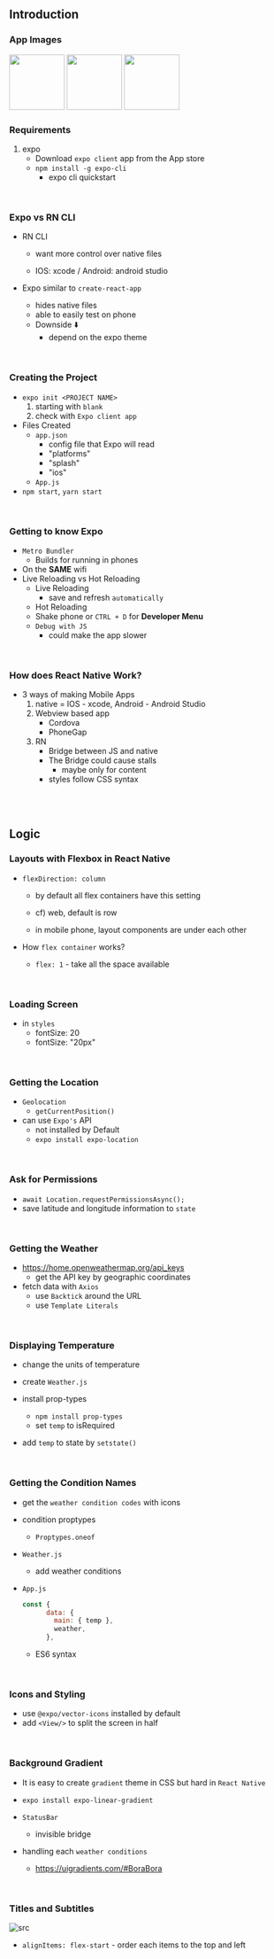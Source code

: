 ## Introduction

### App Images

<p float="middle">
  <img src="https://github.com/sejoonkim/weatherapp_reactnative/blob/master/weatherapp_reactnative/assets/clear.png" width="100" />
  <img src="https://github.com/sejoonkim/weatherapp_reactnative/blob/master/weatherapp_reactnative/assets/rain.png" width="100" /> 
  <img src="https://github.com/sejoonkim/weatherapp_reactnative/blob/master/weatherapp_reactnative/assets/cloudy.png" width="100" />
</p>

### Requirements

1. expo
   - Download `expo client` app from the App store
   - `npm install -g expo-cli`
     - expo cli quickstart

<br/>

### Expo vs RN CLI

- RN CLI

  - want more control over native files

  - IOS: xcode / Android: android studio

- Expo similar to `create-react-app`

  - hides native files
  - able to easily test on phone
  - Downside :arrow_down:
    - depend on the expo theme

<br/>

### Creating the Project

- `expo init <PROJECT NAME>`
  1. starting with `blank`
  2. check with `Expo client app`
- Files Created
  - `app.json`
    - config file that Expo will read
    - "platforms"
    - "splash"
    - "ios"
  - `App.js`
- `npm start`, `yarn start`

<br/>

### Getting to know Expo

- `Metro Bundler`
  - Builds for running in phones
- On the **SAME** wifi
- Live Reloading vs Hot Reloading
  - Live Reloading
    - save and refresh `automatically`
  - Hot Reloading
  - Shake phone or `CTRL + D` for **Developer Menu**
  - `Debug with JS`
    - could make the app slower

<br/>

### How does React Native Work?

- 3 ways of making Mobile Apps
  1. native = IOS - xcode, Android - Android Studio
  2. Webview based app
     - Cordova
     - PhoneGap
  3. RN
     - Bridge between JS and native
     - The Bridge could cause stalls
       - maybe only for content
     - styles follow CSS syntax

<br/>

<br/>

## Logic

### Layouts with Flexbox in React Native

- `flexDirection: column`

  - by default all flex containers have this setting

  - cf) web, default is row
  - in mobile phone, layout components are under each other

- How `flex container` works?
  - `flex: 1` - take all the space available

<br/>

### Loading Screen

- in `styles`
  - fontSize: 20
  - fontSize: "20px"

<br/>

### Getting the Location

- `Geolocation`
  - `getCurrentPosition()`
- can use `Expo's` API
  - not installed by Default
  - `expo install expo-location`

<br/>

### Ask for Permissions

- `await Location.requestPermissionsAsync();`
- save latitude and longitude information to `state`

<br/>

### Getting the Weather

- https://home.openweathermap.org/api_keys
  - get the API key by geographic coordinates
- fetch data with `Axios`
  - use `Backtick` around the URL
  - use `Template Literals`

<br/>

### Displaying Temperature

- change the units of temperature

- create `Weather.js`
- install prop-types
  - `npm install prop-types`
  - set `temp` to isRequired
- add `temp` to state by `setstate()`

<br/>

### Getting the Condition Names

- get the `weather condition codes` with icons

- condition proptypes

  - `Proptypes.oneof`

- `Weather.js`

  - add weather conditions

- `App.js`

  ```javascript
  const {
        data: {
          main: { temp },
          weather,
        },
  ```

  - ES6 syntax

<br/>

### Icons and Styling

- use `@expo/vector-icons` installed by default
- add `<View/>` to split the screen in half

<br/>

### Background Gradient

- It is easy to create `gradient` theme in CSS but hard in `React Native`
- `expo install expo-linear-gradient`

- `StatusBar`
  - invisible bridge
- handling each `weather conditions`
  - https://uigradients.com/#BoraBora

<br/>

### Titles and Subtitles

![src](https://github.com/sejoonkim/weatherapp_reactnative/blob/master/weatherapp_reactnative/assets/flex-start.png)

- `alignItems: flex-start` - order each items to the top and left
